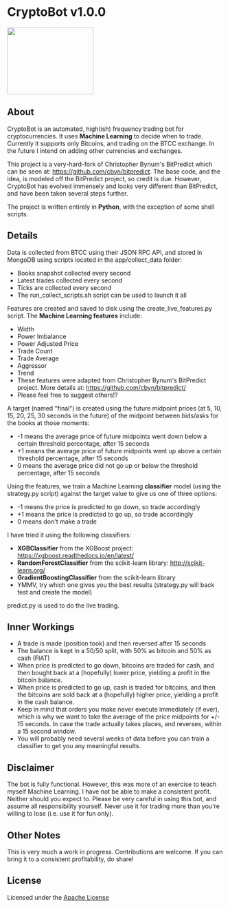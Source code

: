 # CryptoBot v1.0.0

<a href="#"><img src="images/bot.png" 
alt="" width="201" height="155"/></a>

## About
CryptoBot is an automated, high(ish) frequency trading bot for cryptocurrencies. It uses **Machine Learning** to decide when to trade. Currently it supports only Bitcoins, and trading on the BTCC exchange. In the future I intend on adding other currencies and exchanges.  

This project is a very-hard-fork of Christopher Bynum's BitPredict which can be seen at: https://github.com/cbyn/bitpredict. The base code, and the idea, is modeled off the BitPredict project, so credit is due. However, CryptoBot has evolved immensely and looks very different than BitPredict, and have been taken several steps further.

The project is written entirely in **Python**, with the exception of some shell scripts.

## Details
Data is collected from BTCC using their JSON RPC API, and stored in MongoDB using scripts located in the app/collect_data folder:
- Books snapshot collected every second
- Latest trades collected every second
- Ticks are collected every second
- The run_collect_scripts.sh script can be used to launch it all

Features are created and saved to disk using the create_live_features.py script. The **Machine Learning features** include:
- Width
- Power Imbalance
- Power Adjusted Price
- Trade Count
- Trade Average
- Aggressor
- Trend
- These features were adapted from Christopher Bynum's BitPredict project. More details at: https://github.com/cbyn/bitpredict/ 
- Please feel free to suggest others!?

A target (named "final") is created using the future midpoint prices (at 5, 10, 15, 20, 25, 30 seconds in the future) of the midpoint between bids/asks for the books at those moments: 
- -1 means the average price of future midpoints went down below a certain threshold percentage, after 15 seconds
- +1 means the average price of future midpoints went up above a certain threshold percentage, after 15 seconds
- 0 means the average price did not go up or below the threshold percentage, after 15 seconds

Using the features, we train a Machine Learning **classifier** model (using the strategy.py script) against the target value to give us one of three options:
- -1 means the price is predicted to go down, so trade accordingly
- +1 means the price is predicted to go up, so trade accordingly
- 0 means don't make a trade

I have tried it using the following classifiers:
- **XGBClassifier** from the XGBoost project: https://xgboost.readthedocs.io/en/latest/
- **RandomForestClassifier** from the scikit-learn library: http://scikit-learn.org/
- **GradientBoostingClassifier** from the scikit-learn library
- YMMV, try which one gives you the best results (strategy.py will back test and create the model)

predict.py is used to do the live trading.

## Inner Workings

- A trade is made (position took) and then reversed after 15 seconds
- The balance is kept in a 50/50 split, with 50% as bitcoin and 50% as cash (FIAT)
- When price is predicted to go down, bitcoins are traded for cash, and then bought back at a (hopefully) lower price, yielding a profit in the bitcoin balance.
- When price is predicted to go up, cash is traded for bitcoins, and then the bitcoins are sold back at a (hopefully) higher price, yielding a profit in the cash balance. 
- Keep in mind that orders you make never execute immediately (if ever), which is why we want to take the average of the price midpoints for +/- 15 seconds. In case the trade actually takes places, and reverses, within a 15 second window.
- You will probably need several weeks of data before you can train a classifier to get you any meaningful results.

## Disclaimer
The bot is fully functional. However, this was more of an exercise to teach myself Machine Learning. I have not be able to make a consistent profit. Neither should you expect to. Please be very careful in using this bot, and assume all responsibility yourself. Never use it for trading more than you're willing to lose (i.e. use it for fun only).

## Other Notes
This is very much a work in progress. Contributions are welcome. If you can bring it to a consistent profitability, do share!

## License
Licensed under the [Apache License](LICENSE.md)

